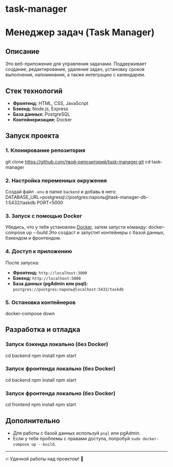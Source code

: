 # task-manager
# Менеджер задач (Task Manager)

## Описание
Это веб-приложение для управления задачами. Поддерживает создание, редактирование, удаление задач, установку сроков выполнения, напоминания, а также интеграцию с календарем.

## Стек технологий
- **Фронтенд:** HTML, CSS, JavaScript  
- **Бэкенд:** Node.js, Express  
- **База данных:** PostgreSQL  
- **Контейнеризация:** Docker  

## Запуск проекта

### 1. Клонирование репозитория
git clone https://github.com/твой-репозиторий/task-manager.git cd task-manager

### 2. Настройка переменных окружения
Создай файл `.env` в папке `backend` и добавь в него:  
DATABASE_URL=postgresql://postgres:пароль@task-manager-db-1:5432/taskdb PORT=5000

### 3. Запуск с помощью Docker
Убедись, что у тебя установлен [Docker](https://www.docker.com/), затем запусти команду:
docker-compose up --build
Это создаст и запустит контейнеры с базой данных, бэкендом и фронтендом.

### 4. Доступ к приложению
После запуска:
- **Фронтенд:** `http://localhost:3000`
- **Бэкенд:** `http://localhost:5000`
- **База данных (pgAdmin или psql):** `postgres://postgres:пароль@localhost:5432/taskdb`

### 5. Остановка контейнеров
docker-compose down
## Разработка и отладка
### Запуск бэкенда локально (без Docker)
cd backend npm install npm start
### Запуск фронтенда локально (без Docker)
cd backend npm install npm start

### Запуск фронтенда локально (без Docker)
cd frontend npm install npm start

## Дополнительно
- Для работы с базой данных используй `psql` или pgAdmin.
- Если у тебя проблемы с правами доступа, попробуй `sudo docker-compose up --build`.

---
🔥 Удачной работы над проектом! 🚀  

